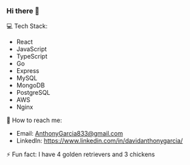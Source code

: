 ### Hi there 👋

💻 Tech Stack:
- React
- JavaScript
- TypeScript
- Go
- Express
- MySQL
- MongoDB
- PostgreSQL
- AWS
- Nginx


📲 How to reach me: 
- Email: AnthonyGarcia833@gmail.com
- LinkedIn: https://www.linkedin.com/in/davidanthonygarcia/

⚡ Fun fact: I have 4 golden retrievers and 3 chickens
